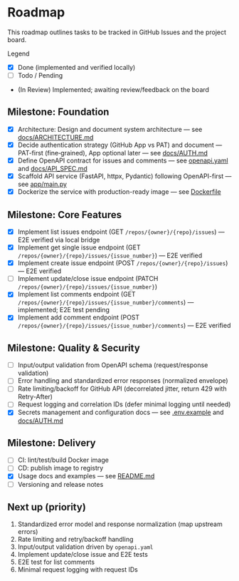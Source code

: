 # Roadmap

This roadmap outlines tasks to be tracked in GitHub Issues and the project board.

Legend
- [x] Done (implemented and verified locally)
- [ ] Todo / Pending
- (In Review) Implemented; awaiting review/feedback on the board

## Milestone: Foundation
- [x] Architecture: Design and document system architecture — see [docs/ARCHITECTURE.md](./ARCHITECTURE.md)
- [x] Decide authentication strategy (GitHub App vs PAT) and document — PAT-first (fine‑grained), App optional later — see [docs/AUTH.md](./AUTH.md)
- [x] Define OpenAPI contract for issues and comments — see [openapi.yaml](../openapi.yaml) and [docs/API_SPEC.md](./API_SPEC.md)
- [x] Scaffold API service (FastAPI, httpx, Pydantic) following OpenAPI-first — see [app/main.py](../app/main.py)
- [x] Dockerize the service with production-ready image — see [Dockerfile](../Dockerfile)

## Milestone: Core Features
- [x] Implement list issues endpoint (GET `/repos/{owner}/{repo}/issues`) — E2E verified via local bridge
- [x] Implement get single issue endpoint (GET `/repos/{owner}/{repo}/issues/{issue_number}`) — E2E verified
- [x] Implement create issue endpoint (POST `/repos/{owner}/{repo}/issues`) — E2E verified
- [ ] Implement update/close issue endpoint (PATCH `/repos/{owner}/{repo}/issues/{issue_number}`)
- [x] Implement list comments endpoint (GET `/repos/{owner}/{repo}/issues/{issue_number}/comments`) — implemented; E2E test pending
- [x] Implement add comment endpoint (POST `/repos/{owner}/{repo}/issues/{issue_number}/comments`) — E2E verified

## Milestone: Quality & Security
- [ ] Input/output validation from OpenAPI schema (request/response validation)
- [ ] Error handling and standardized error responses (normalized envelope)
- [ ] Rate limiting/backoff for GitHub API (decorrelated jitter, return 429 with Retry-After)
- [ ] Request logging and correlation IDs (defer minimal logging until needed)
- [x] Secrets management and configuration docs — see [.env.example](../.env.example) and [docs/AUTH.md](./AUTH.md)

## Milestone: Delivery
- [ ] CI: lint/test/build Docker image
- [ ] CD: publish image to registry
- [x] Usage docs and examples — see [README.md](../README.md)
- [ ] Versioning and release notes

## Next up (priority)
1) Standardized error model and response normalization (map upstream errors)
2) Rate limiting and retry/backoff handling
3) Input/output validation driven by `openapi.yaml`
4) Implement update/close issue and E2E tests
5) E2E test for list comments
6) Minimal request logging with request IDs
